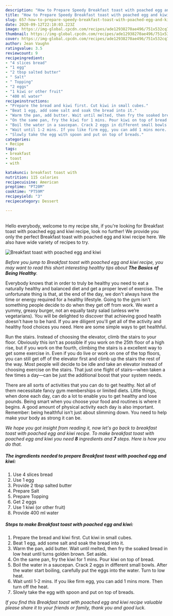 ```yaml
---
description: "How to Prepare Speedy Breakfast toast with poached egg and kiwi"
title: "How to Prepare Speedy Breakfast toast with poached egg and kiwi"
slug: 657-how-to-prepare-speedy-breakfast-toast-with-poached-egg-and-kiwi
date: 2020-09-12T22:10:03.223Z
image: https://img-global.cpcdn.com/recipes/ade12938270ae496/751x532cq70/breakfast-toast-with-poached-egg-and-kiwi-recipe-main-photo.jpg
thumbnail: https://img-global.cpcdn.com/recipes/ade12938270ae496/751x532cq70/breakfast-toast-with-poached-egg-and-kiwi-recipe-main-photo.jpg
cover: https://img-global.cpcdn.com/recipes/ade12938270ae496/751x532cq70/breakfast-toast-with-poached-egg-and-kiwi-recipe-main-photo.jpg
author: Jean Vaughn
ratingvalue: 3.5
reviewcount: 9
recipeingredient:
- "4 slices bread"
- "1 egg"
- "2 tbsp salted butter"
- " Salt"
- " Topping"
- "2 eggs"
- "1 kiwi or other fruit"
- "400 ml water"
recipeinstructions:
- "Prepare the bread and kiwi first. Cut kiwi in small cubes."
- "Beat 1 egg, add some salt and soak the bread into it."
- "Warm the pan, add butter. Wait until melted, then fry the soaked bread in low heat until turns golden brown. Set aside."
- "On the same pan, fry the kiwi for 1 mins. Pour kiwi on top of bread."
- "Boil the water in a saucepan. Crack 2 eggs in different small bowls. After the water start boiling, carefully put the eggs into the water. Turn to low heat."
- "Wait until 1-2 mins. If you like firm egg, you can add 1 mins more. Then turn off the heat."
- "Slowly take the egg with spoon and put on top of breads."
categories:
- Recipe
tags:
- breakfast
- toast
- with

katakunci: breakfast toast with 
nutrition: 115 calories
recipecuisine: American
preptime: "PT20M"
cooktime: "PT59M"
recipeyield: "3"
recipecategory: Dessert

---
```

<br>
Hello everybody, welcome to my recipe site, if you're looking for Breakfast toast with poached egg and kiwi recipe, look no further! We provide you only the perfect Breakfast toast with poached egg and kiwi recipe here. We also have wide variety of recipes to try.
<br>


![Breakfast toast with poached egg and kiwi](https://img-global.cpcdn.com/recipes/ade12938270ae496/751x532cq70/breakfast-toast-with-poached-egg-and-kiwi-recipe-main-photo.jpg)

<i>Before you jump to Breakfast toast with poached egg and kiwi recipe, you may want to read this short interesting healthy tips about <strong>The Basics of Being Healthy</strong>.</i>

Everybody knows that in order to truly be healthy you need to eat a naturally healthy and balanced diet and get a proper level of exercise. The unfortunate thing is that, at the end of the day, we don't always have the time or energy required for a healthy lifestyle. Going to the gym isn't something people decide to do when they get off from work. We want a yummy, greasy burger, not an equally tasty salad (unless we’re vegetarians). You will be delighted to discover that achieving good health doesn't have to be hard. If you are diligent you'll get all of the activity and healthy food choices you need. Here are some simple ways to get healthful.

Run the stairs. Instead of choosing the elevator, climb the stairs to your floor. Obviously this isn’t as possible if you work on the 25th floor of a high rise, but if you work on the fourth, climbing the stairs is a excellent way to get some exercise in. Even if you do live or work on one of the top floors, you can still get off of the elevator first and climb up the stairs the rest of the way. Most people will decide to be idle and take an elevator instead of choosing exercise on the stairs. That just one flight of stairs—when taken a few times a day—can be just the additional boost that your system needs. 

There are all sorts of activities that you can do to get healthy. Not all of them necessitate fancy gym memberships or limited diets. Little things, when done each day, can do a lot to enable you to get healthy and lose pounds. Being smart when you choose your food and routines is where it begins. A good amount of physical activity each day is also important. Remember: being healthful isn’t just about slimming down. You need to help make your body as strong it can be. 


<i>We hope you got insight from reading it, now let's go back to breakfast toast with poached egg and kiwi recipe. To make breakfast toast with poached egg and kiwi you need <strong>8</strong> ingredients and <strong>7</strong> steps. Here is how you do that.
</i>

##### The ingredients needed to prepare Breakfast toast with poached egg and kiwi:

1. Use 4 slices bread
1. Use 1 egg
1. Provide 2 tbsp salted butter
1. Prepare  Salt
1. Prepare  Topping
1. Get 2 eggs
1. Use 1 kiwi (or other fruit)
1. Provide 400 ml water


##### Steps to make Breakfast toast with poached egg and kiwi:

1. Prepare the bread and kiwi first. Cut kiwi in small cubes.
1. Beat 1 egg, add some salt and soak the bread into it.
1. Warm the pan, add butter. Wait until melted, then fry the soaked bread in low heat until turns golden brown. Set aside.
1. On the same pan, fry the kiwi for 1 mins. Pour kiwi on top of bread.
1. Boil the water in a saucepan. Crack 2 eggs in different small bowls. After the water start boiling, carefully put the eggs into the water. Turn to low heat.
1. Wait until 1-2 mins. If you like firm egg, you can add 1 mins more. Then turn off the heat.
1. Slowly take the egg with spoon and put on top of breads.


<i>If you find this Breakfast toast with poached egg and kiwi recipe valuable please share it to your friends or family, thank you and good luck.</i>
